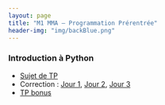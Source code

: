 ```yaml
---
layout: page
title: "M1 MMA – Programmation Prérentrée"
header-img: "img/backBlue.png"
---
```


### Introduction à Python

* [Sujet de TP](https://mycloud.mi.parisdescartes.fr/s/K3Nb7qTYZXtBd9S)
* Correction : [Jour 1](https://mycloud.mi.parisdescartes.fr/s/ydSng86G4SzmmkZ), [Jour 2](https://mycloud.mi.parisdescartes.fr/s/c5pz7tLz6jYXLFd), [Jour 3]()
* [TP bonus](https://helios2.mi.parisdescartes.fr/~jdelon/enseignement/MA106/tp_eqnonlineaire.pdf)
  
  
  
  
